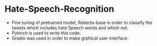 # Hate-Speech-Recognition

* Fine tuning of pretrained model, Roberta-base in order to classify the tweets which includes hate Speech words and which not.
* Pytorch is used to write this code.
* Gradio was used in order to make grphical user interface.
